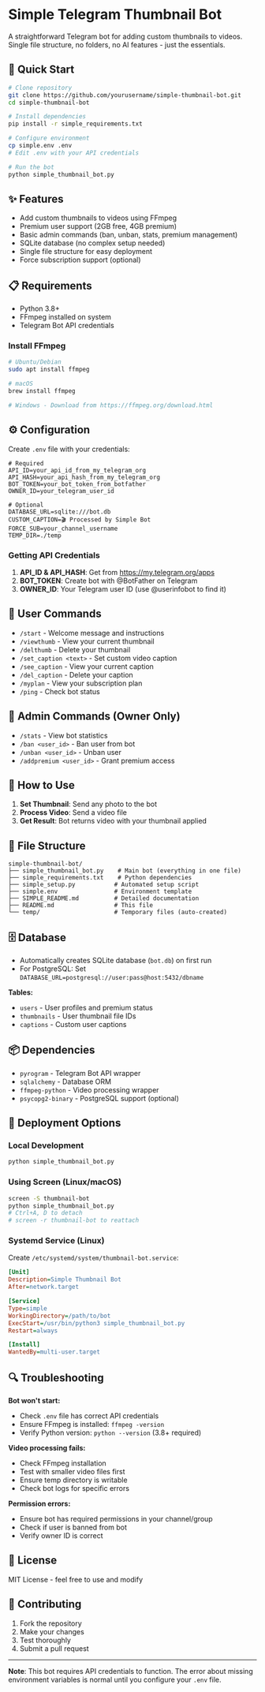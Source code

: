 # Simple Telegram Thumbnail Bot

A straightforward Telegram bot for adding custom thumbnails to videos. Single file structure, no folders, no AI features - just the essentials.

## 🚀 Quick Start

```bash
# Clone repository
git clone https://github.com/yourusername/simple-thumbnail-bot.git
cd simple-thumbnail-bot

# Install dependencies
pip install -r simple_requirements.txt

# Configure environment
cp simple.env .env
# Edit .env with your API credentials

# Run the bot
python simple_thumbnail_bot.py
```

## ✨ Features

- Add custom thumbnails to videos using FFmpeg
- Premium user support (2GB free, 4GB premium)
- Basic admin commands (ban, unban, stats, premium management)
- SQLite database (no complex setup needed)
- Single file structure for easy deployment
- Force subscription support (optional)

## 📋 Requirements

- Python 3.8+
- FFmpeg installed on system
- Telegram Bot API credentials

### Install FFmpeg

```bash
# Ubuntu/Debian
sudo apt install ffmpeg

# macOS
brew install ffmpeg

# Windows - Download from https://ffmpeg.org/download.html
```

## ⚙️ Configuration

Create `.env` file with your credentials:

```env
# Required
API_ID=your_api_id_from_my_telegram_org
API_HASH=your_api_hash_from_my_telegram_org
BOT_TOKEN=your_bot_token_from_botfather
OWNER_ID=your_telegram_user_id

# Optional
DATABASE_URL=sqlite:///bot.db
CUSTOM_CAPTION=🎬 Processed by Simple Bot
FORCE_SUB=your_channel_username
TEMP_DIR=./temp
```

### Getting API Credentials

1. **API_ID & API_HASH**: Get from https://my.telegram.org/apps
2. **BOT_TOKEN**: Create bot with @BotFather on Telegram
3. **OWNER_ID**: Your Telegram user ID (use @userinfobot to find it)

## 📖 User Commands

- `/start` - Welcome message and instructions
- `/viewthumb` - View your current thumbnail
- `/delthumb` - Delete your thumbnail
- `/set_caption <text>` - Set custom video caption
- `/see_caption` - View your current caption
- `/del_caption` - Delete your caption
- `/myplan` - View your subscription plan
- `/ping` - Check bot status

## 🔧 Admin Commands (Owner Only)

- `/stats` - View bot statistics
- `/ban <user_id>` - Ban user from bot
- `/unban <user_id>` - Unban user
- `/addpremium <user_id>` - Grant premium access

## 📱 How to Use

1. **Set Thumbnail**: Send any photo to the bot
2. **Process Video**: Send a video file
3. **Get Result**: Bot returns video with your thumbnail applied

## 📁 File Structure

```
simple-thumbnail-bot/
├── simple_thumbnail_bot.py    # Main bot (everything in one file)
├── simple_requirements.txt    # Python dependencies
├── simple_setup.py           # Automated setup script
├── simple.env                # Environment template
├── SIMPLE_README.md          # Detailed documentation
├── README.md                 # This file
└── temp/                     # Temporary files (auto-created)
```

## 🗄️ Database

- Automatically creates SQLite database (`bot.db`) on first run
- For PostgreSQL: Set `DATABASE_URL=postgresql://user:pass@host:5432/dbname`

**Tables:**
- `users` - User profiles and premium status
- `thumbnails` - User thumbnail file IDs
- `captions` - Custom user captions

## 📦 Dependencies

- `pyrogram` - Telegram Bot API wrapper
- `sqlalchemy` - Database ORM
- `ffmpeg-python` - Video processing wrapper
- `psycopg2-binary` - PostgreSQL support (optional)

## 🚀 Deployment Options

### Local Development
```bash
python simple_thumbnail_bot.py
```

### Using Screen (Linux/macOS)
```bash
screen -S thumbnail-bot
python simple_thumbnail_bot.py
# Ctrl+A, D to detach
# screen -r thumbnail-bot to reattach
```

### Systemd Service (Linux)
Create `/etc/systemd/system/thumbnail-bot.service`:
```ini
[Unit]
Description=Simple Thumbnail Bot
After=network.target

[Service]
Type=simple
WorkingDirectory=/path/to/bot
ExecStart=/usr/bin/python3 simple_thumbnail_bot.py
Restart=always

[Install]
WantedBy=multi-user.target
```

## 🔍 Troubleshooting

**Bot won't start:**
- Check `.env` file has correct API credentials
- Ensure FFmpeg is installed: `ffmpeg -version`
- Verify Python version: `python --version` (3.8+ required)

**Video processing fails:**
- Check FFmpeg installation
- Test with smaller video files first
- Ensure temp directory is writable
- Check bot logs for specific errors

**Permission errors:**
- Ensure bot has required permissions in your channel/group
- Check if user is banned from bot
- Verify owner ID is correct

## 📄 License

MIT License - feel free to use and modify

## 🤝 Contributing

1. Fork the repository
2. Make your changes
3. Test thoroughly
4. Submit a pull request

---

**Note**: This bot requires API credentials to function. The error about missing environment variables is normal until you configure your `.env` file.
